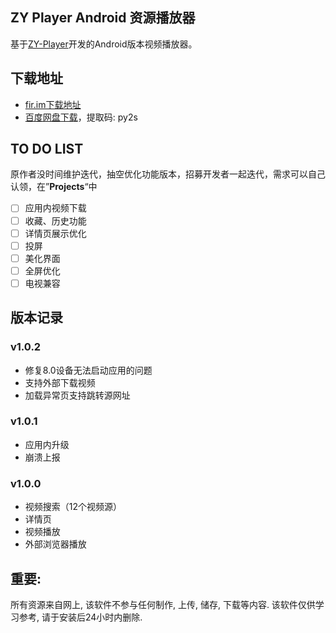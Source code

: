 ## ZY Player Android 资源播放器

基于[ZY-Player](https://github.com/Hunlongyu/ZY-Player)开发的Android版本视频播放器。


## 下载地址

- [fir.im下载地址](http://d.firim.vip/ubsk)
- [百度网盘下载](https://pan.baidu.com/s/1fV1rO-WAcqbf0NBIgm1NsA)，提取码: py2s



## TO DO LIST

 原作者没时间维护迭代，抽空优化功能版本，招募开发者一起迭代，需求可以自己认领，在”**Projects**“中
 
 - [ ]  应用内视频下载
 - [ ] 收藏、历史功能
 - [ ] 详情页展示优化
 - [ ] 投屏
 - [ ] 美化界面
 - [ ] 全屏优化
 - [ ] 电视兼容

## 版本记录

### v1.0.2

- 修复8.0设备无法启动应用的问题
- 支持外部下载视频
- 加载异常页支持跳转源网址

### v1.0.1

- 应用内升级
- 崩溃上报

### v1.0.0

- 视频搜索（12个视频源）
- 详情页
- 视频播放
- 外部浏览器播放

## 重要:

所有资源来自网上, 该软件不参与任何制作, 上传, 储存, 下载等内容. 该软件仅供学习参考, 请于安装后24小时内删除.
